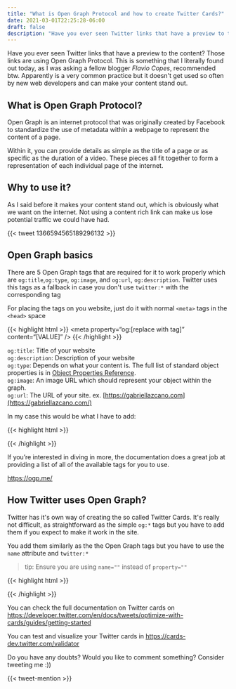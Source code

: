 ```yaml
---
title: "What is Open Graph Protocol and how to create Twitter Cards?"
date: 2021-03-01T22:25:28-06:00
draft: false
description: "Have you ever seen Twitter links that have a preview to the content? I'll show you how to do them"
---
```


Have you ever seen Twitter links that have a preview to the content? Those links are using Open Graph Protocol. This is something that I literally found out today, as I was asking a fellow blogger *Flavio Copes*, recommended btw. Apparently is a very common practice but it doesn't get used so often by new web developers and can make your content stand out.

## What is Open Graph Protocol?

Open Graph is an internet protocol that was originally created by Facebook to standardize the use of metadata within a webpage to represent the content of a page.

Within it, you can provide details as simple as the title of a page or as specific as the duration of a video. These pieces all fit together to form a representation of each individual page of the internet.

## Why to use it? 

As I said before it makes your content stand out, which is obviously what we want on the internet. Not using a content rich link can make us lose potential traffic we could have had.

{{< tweet 1366594565189296132 >}}

## Open Graph basics

There are 5 Open Graph tags that are required for it to work properly which are `og:title`,`og:type`, `og:image`, and `og:url`, `og:description`. Twitter uses this tags as a fallback in case you don't use `twitter:*` with the corresponding tag 

For placing the tags on you website, just do it with normal `<meta>` tags in the `<head>` space

{{< highlight html >}}
<meta property=“og:[replace with tag]” content=“[VALUE]” />
{{< /highlight >}}

`og:title`: Title of your website\
`og:description`: Description of your website\
`og:type`: Depends on what your content is. The full list of standard object properties is in [Object Properties Reference](https://ogp.me/#types).\
`og:image`: An image URL which should represent your object within the graph. \
`og:url`: The URL of your site. ex. [https://gabriellazcano.com](https://gabriellazcano.com/)

In my case this would be what I have to add:

{{< highlight html >}}
<head>
    <meta property="og:title" content="What is Open Graph Protocol and how to create Twitter Cards?">
    <meta property="og:description" content="Have you ever seen Twitter links that have a preview to the content? I'll show you how to do them">
    <meta property="og:image" content="http://gabriellazcano.com/images/image.png">
    <meta property="og:type" content="article">
    <meta property="og:url" content="https://gabriellazcano.com">
    <!-- more stuff -->
</head>
{{< /highlight >}}

If you’re interested in diving in more, the documentation does a great job at providing a list of all of the available tags for you to use.

https://ogp.me/

## How Twitter uses Open Graph?

Twitter has it's own way of creating the so called Twitter Cards. It's really not difficult, as straightforward as the simple `og:*` tags but you have to add them if you expect to make it work in the site.

You add them similarly as the the Open Graph tags but you have to use the `name` attribute and `twitter:*`

> tip: Ensure you are using `name=""` instead of `property=""`

{{< highlight html >}}
<meta name="twitter:card" content="[substitute with summary, summary_large_image, app, etc)]">
<meta name="twitter:title" content="[title]">
<meta name="twitter:description" content="[description]">
<meta name="twitter:image" content="[link to image]">
<!-- more stuff -->
{{< /highlight >}}

You can check the full documentation on Twitter cards on https://developer.twitter.com/en/docs/tweets/optimize-with-cards/guides/getting-started

You can test and visualize your Twitter cards in https://cards-dev.twitter.com/validator 

Do you have any doubts? Would you like to comment something? Consider tweeting me :))

{{< tweet-mention >}}